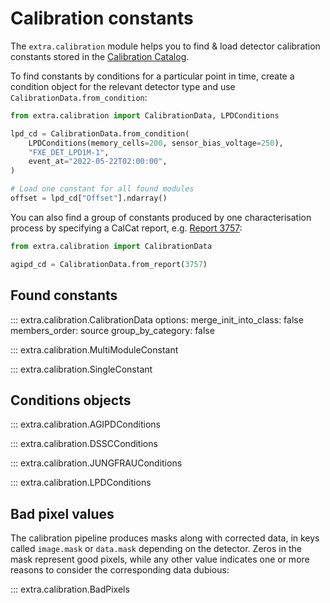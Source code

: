 # Calibration constants

The `extra.calibration` module helps you to find & load detector calibration
constants stored in the [Calibration Catalog](https://in.xfel.eu/calibration/).

To find constants by conditions for a particular point in time, create a
condition object for the relevant detector type and use
`CalibrationData.from_condition`:

```python
from extra.calibration import CalibrationData, LPDConditions

lpd_cd = CalibrationData.from_condition(
    LPDConditions(memory_cells=200, sensor_bias_voltage=250),
    "FXE_DET_LPD1M-1",
    event_at="2022-05-22T02:00:00",
)

# Load one constant for all found modules
offset = lpd_cd["Offset"].ndarray()
```

You can also find a group of constants produced by one characterisation process
by specifying a CalCat report, e.g. [Report 3757](https://in.xfel.eu/calibration/reports/3757):

```python
from extra.calibration import CalibrationData

agipd_cd = CalibrationData.from_report(3757)
```

## Found constants

::: extra.calibration.CalibrationData
    options:
      merge_init_into_class: false
      members_order: source
      group_by_category: false

::: extra.calibration.MultiModuleConstant

::: extra.calibration.SingleConstant

## Conditions objects

::: extra.calibration.AGIPDConditions

::: extra.calibration.DSSCConditions

::: extra.calibration.JUNGFRAUConditions

::: extra.calibration.LPDConditions

## Bad pixel values

The calibration pipeline produces masks along with corrected data, in keys
called `image.mask` or `data.mask` depending on the detector. Zeros in the mask
represent good pixels, while any other value indicates one or more reasons to
consider the corresponding data dubious:

::: extra.calibration.BadPixels
